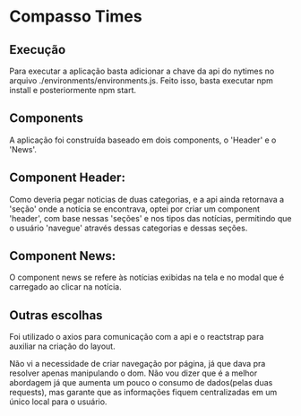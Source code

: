 # Compasso Times

## Execução

Para executar a aplicação basta adicionar a chave da api do nytimes no arquivo ./environments/environments.js. Feito isso, basta executar npm install e posteriormente npm start.

## Components

A aplicação foi construída baseado em dois components, o 'Header' e o 'News'. 
## Component Header:

Como deveria pegar noticias de duas categorias, e a api ainda retornava a 'seção' onde a notícia se encontrava, optei por criar um component 'header', com base nessas 'seções' e nos tipos das notícias, permitindo que o usuário 'navegue' através dessas categorias e dessas seções.
## Component News:

O component news se refere às notícias exibidas na tela e no modal que é carregado ao clicar na notícia.

## Outras escolhas

Foi utilizado o axios para comunicação com a api e o reactstrap para auxiliar na criação do layout.

Não vi a necessidade de criar navegação por página, já que dava pra resolver apenas manipulando o dom. Não vou dizer que é a melhor abordagem já que aumenta um pouco o consumo de dados(pelas duas requests), mas garante que as informações fiquem centralizadas em um único local para o usuário.
